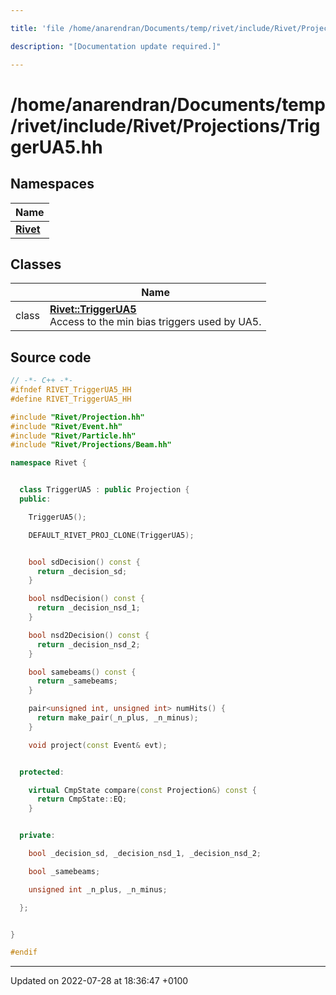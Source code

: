```yaml
---

title: 'file /home/anarendran/Documents/temp/rivet/include/Rivet/Projections/TriggerUA5.hh'

description: "[Documentation update required.]"

---
```


# /home/anarendran/Documents/temp/rivet/include/Rivet/Projections/TriggerUA5.hh



## Namespaces

| Name           |
| -------------- |
| **[Rivet](/documentation/code/namespaces/namespacerivet/)**  |

## Classes

|                | Name           |
| -------------- | -------------- |
| class | **[Rivet::TriggerUA5](/documentation/code/classes/classrivet_1_1triggerua5/)** <br>Access to the min bias triggers used by UA5.  |




## Source code

```cpp
// -*- C++ -*-
#ifndef RIVET_TriggerUA5_HH
#define RIVET_TriggerUA5_HH

#include "Rivet/Projection.hh"
#include "Rivet/Event.hh"
#include "Rivet/Particle.hh"
#include "Rivet/Projections/Beam.hh"

namespace Rivet {


  class TriggerUA5 : public Projection {
  public:

    TriggerUA5();

    DEFAULT_RIVET_PROJ_CLONE(TriggerUA5);


    bool sdDecision() const {
      return _decision_sd;
    }

    bool nsdDecision() const {
      return _decision_nsd_1;
    }

    bool nsd2Decision() const {
      return _decision_nsd_2;
    }

    bool samebeams() const {
      return _samebeams;
    }

    pair<unsigned int, unsigned int> numHits() {
      return make_pair(_n_plus, _n_minus);
    }

    void project(const Event& evt);


  protected:

    virtual CmpState compare(const Projection&) const {
      return CmpState::EQ;
    }


  private:

    bool _decision_sd, _decision_nsd_1, _decision_nsd_2;

    bool _samebeams;

    unsigned int _n_plus, _n_minus;

  };


}

#endif
```


-------------------------------

Updated on 2022-07-28 at 18:36:47 +0100
